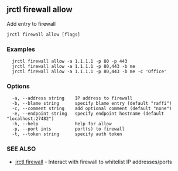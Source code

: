 ## jrctl firewall allow

Add entry to firewall

```
jrctl firewall allow [flags]
```

### Examples

```
  jrctl firewall allow -a 1.1.1.1 -p 80 -p 443
  jrctl firewall allow -a 1.1.1.1 -p 80,443 -b me
  jrctl firewall allow -a 1.1.1.1 -p 80,443 -b me -c 'Office'
```

### Options

```
  -a, --address string    IP address to firewall
  -b, --blame string      specify blame entry (default "raffi")
  -c, --comment string    add optional comment (default "none")
  -e, --endpoint string   specify endpoint hostname (default "localhost:27482")
  -h, --help              help for allow
  -p, --port ints         port(s) to firewall
  -t, --token string      specify auth token
```

### SEE ALSO

* [jrctl firewall](jrctl_firewall.md)	 - Interact with firewall to whitelist IP addresses/ports

